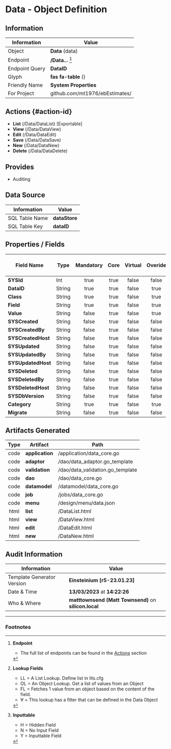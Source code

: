 # **Data** - Object Definition
##  Information
| Information  | Value  |
|---|---|
|Object         |**Data** (data) |
|Endpoint 	    |**/Data...** [^1]|
|Endpoint Query |**DataID**|
Glyph|**fas fa-table** ()
Friendly Name|**System Properties**|
|For Project    |github.com/mt1976/ebEstimates/|

##  Actions {#action-id}
* **List** (/Data/DataList) [Exportable]
* **View** (/Data/DataView)
* **Edit** (/Data/DataEdit)
* **Save** (/Data/DataSave)
* **New** (/Data/DataNew)
* **Delete** (/Data/DataDelete)







##  Provides


* Auditing 




##  Data Source 
| Information  | Value  |
|---|---|
SQL Table Name       | **dataStore**
SQL Table Key | **dataID**



##  Properties / Fields
| Field Name| Type | Mandatory | Core | Virtual | Overide | Lookup [^2]| Lookup Object      | Lookup Field Source         | Lookup Return Value                | Inputable [^3]|DB Column|Default Value| No Change | Callout | Internal | Display | Mask |
| -- | --  | :--: | :--: | :--: |:--: |:--: |:--: |-- |-- |:--: |-- | --| :--: | :--: | :--: | -- | -- |
|**SYSId**|Int|true|true|false|false|||||NH|_id|0|false|false|true|text||
|**DataID**|String|true|true|false|true|||||NH|dataID||false|true|false|text||
|**Class**|String|true|true|false|true|||||N|class||false|false|false|text||
|**Field**|String|true|true|false|true|||||N|field||false|false|false|text||
|**Value**|String|false|true|false|true|||||Y|value||false|false|false|text||
|**SYSCreated**|String|false|true|false|false|||||NH|_created||false|false|true|text||
|**SYSCreatedBy**|String|false|true|false|false|||||NH|_createdBy||false|false|true|text||
|**SYSCreatedHost**|String|false|true|false|false|||||NH|_createdHost||false|false|true|text||
|**SYSUpdated**|String|false|true|false|false|||||NH|_updated||false|false|true|text||
|**SYSUpdatedBy**|String|false|true|false|false|||||NH|_updatedBy||false|false|true|text||
|**SYSUpdatedHost**|String|false|true|false|false|||||NH|_updatedHost||false|false|true|text||
|**SYSDeleted**|String|false|true|false|false|||||NH|_deleted||false|false|true|text||
|**SYSDeletedBy**|String|false|true|false|false|||||NH|_deletedBy||false|false|true|text||
|**SYSDeletedHost**|String|false|true|false|false|||||NH|_deletedHost||false|false|true|text||
|**SYSDbVersion**|String|false|true|false|false|||||NH|_dbVersion||false|false|true|text||
|**Category**|String|true|true|false|true|||||N|category||false|false|false|text||
|**Migrate**|String|false|true|false|false|LL|tf|||Y|migrate||false|false|false|text||


##  Artifacts Generated
| Type | Artifact | Path|
| :--: | -- | -- |
| code | **application** | /application/data_core.go |
| code | **adaptor** | /dao/data_adaptor.go_template |
| code | **validation** | /dao/data_validation.go_template |
| code | **dao** | /dao/data_core.go |
| code | **datamodel** | /datamodel/data_core.go |
| code | **job** | /jobs/data_core.go |
| code | **menu** | /design/menu/data.json |
| html | **list** | /DataList.html |
| html | **view** | /DataView.html |
| html | **edit** | /DataEdit.html |
| html | **new** | /DataNew.html |


## Audit Information
| Information  | Value |
|---|---|
Template Generator Version   | **Einsteinium [r5-23.01.23]**
Date & Time		     | **13/03/2023** at **14:22:26**
Who & Where		     | **matttownsend (Matt Townsend)** on **silicon.local**

---
### Footnotes
[^1]: **Endpoint**
    * The full list of endpoints can be found in the [Actions](#action-id) section
[^2]: **Lookup Fields**
    * LL = A List Lookup. Define list in lits.cfg
    * OL = An Object Lookup. Get a list of values from an Object
    * FL = Fetches 1 value from an object based on the content of the field. 
    * ∀ = This lookup has a filter that can be defined in the Data Object
[^3]: **Inputtable**   
    * H = Hidden Field
    * N = No Input Field
    * Y = Inputtable Field